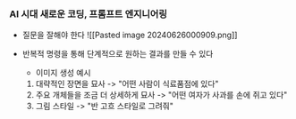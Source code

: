 

### AI 시대 새로운 코딩, 프롬프트 엔지니어링
- 질문을 잘해야 한다
![[Pasted image 20240626000909.png]]


- 반복적 명령을 통해 단계적으로 원하는 결과를 만들 수 있다
	- 이미지 생성 예시
	1. 대략적인 장면을 묘사 -> "어떤 사람이 식료품점에 있다"
	2. 주요 개체들을 조금 더 상세하게 묘사 -> "어떤 여자가 사과를 손에 쥐고 있다"
	3. 그림 스타일 -> "반 고흐 스타일로 그려줘"


